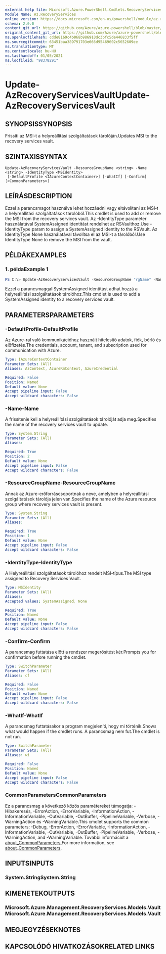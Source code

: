 ```yaml
---
external help file: Microsoft.Azure.PowerShell.Cmdlets.RecoveryServices.Backup.dll-Help.xml
Module Name: Az.RecoveryServices
online version: https://docs.microsoft.com/en-us/powershell/module/az.recoveryservices/update-azrecoveryservicesvault
schema: 2.0.0
content_git_url: https://github.com/Azure/azure-powershell/blob/master/src/RecoveryServices/RecoveryServices/help/Update-AzRecoveryServicesVault.md
original_content_git_url: https://github.com/Azure/azure-powershell/blob/master/src/RecoveryServices/RecoveryServices/help/Update-AzRecoveryServicesVault.md
ms.openlocfilehash: cdde8169c4b068b986910dc3bfc5de446833f5ff
ms.sourcegitcommit: 68451baa389791703e666d95469602c5652609ee
ms.translationtype: MT
ms.contentlocale: hu-HU
ms.lasthandoff: 01/05/2021
ms.locfileid: "98378291"
---
```

# <span data-ttu-id="17b49-101">Update-AzRecoveryServicesVault</span><span class="sxs-lookup"><span data-stu-id="17b49-101">Update-AzRecoveryServicesVault</span></span>

## <span data-ttu-id="17b49-102">SYNOPSIS</span><span class="sxs-lookup"><span data-stu-id="17b49-102">SYNOPSIS</span></span>
<span data-ttu-id="17b49-103">Frissíti az MSI-t a helyreállítási szolgáltatások tárolóján.</span><span class="sxs-lookup"><span data-stu-id="17b49-103">Updates MSI to the recovery services vault.</span></span>

## <span data-ttu-id="17b49-104">SZINTAXIS</span><span class="sxs-lookup"><span data-stu-id="17b49-104">SYNTAX</span></span>

```
Update-AzRecoveryServicesVault -ResourceGroupName <string> -Name <string> -IdentityType <MSIdentity>
 [-DefaultProfile <IAzureContextContainer>] [-WhatIf] [-Confirm] [<CommonParameters>]
```

## <span data-ttu-id="17b49-105">LEÍRÁS</span><span class="sxs-lookup"><span data-stu-id="17b49-105">DESCRIPTION</span></span>
<span data-ttu-id="17b49-106">Ezzel a parancsmagot használva lehet hozzáadni vagy eltávolítani az MSI-t a helyreállítási szolgáltatások tárolóból.</span><span class="sxs-lookup"><span data-stu-id="17b49-106">This cmdlet is used to add or remove  the MSI from the recovery services vault.</span></span> <span data-ttu-id="17b49-107">Az -IdentityType paraméter használatával SystemAssigned identitást rendelhet az RSVaulthoz.</span><span class="sxs-lookup"><span data-stu-id="17b49-107">Use -IdentityType param to assign a SystemAssigned identity to the RSVault.</span></span> <span data-ttu-id="17b49-108">Az IdentityType None használatával távolítsa el az MSI-t a tárolóból.</span><span class="sxs-lookup"><span data-stu-id="17b49-108">Use IdentityType None to remove the MSI from the vault.</span></span>

## <span data-ttu-id="17b49-109">PÉLDÁK</span><span class="sxs-lookup"><span data-stu-id="17b49-109">EXAMPLES</span></span>

### <span data-ttu-id="17b49-110">1. példa</span><span class="sxs-lookup"><span data-stu-id="17b49-110">Example 1</span></span>
```powershell
PS C:\> Update-AzRecoveryServicesVault -ResourceGroupName "rgName" -Name "vaultName" -IdentityType SystemAssigned
```

<span data-ttu-id="17b49-111">Ezzel a parancsmaggal SystemAssigned identitást adhat hozzá a helyreállítási szolgáltatások tárolóhoz.</span><span class="sxs-lookup"><span data-stu-id="17b49-111">This cmdlet is used to add a SystemAssigned identity to a recovery services vault.</span></span>

## <span data-ttu-id="17b49-112">PARAMETERS</span><span class="sxs-lookup"><span data-stu-id="17b49-112">PARAMETERS</span></span>

### <span data-ttu-id="17b49-113">-DefaultProfile</span><span class="sxs-lookup"><span data-stu-id="17b49-113">-DefaultProfile</span></span>
<span data-ttu-id="17b49-114">Az Azure-ral való kommunikációhoz használt hitelesítő adatok, fiók, bérlő és előfizetés.</span><span class="sxs-lookup"><span data-stu-id="17b49-114">The credentials, account, tenant, and subscription used for communication with Azure.</span></span>

```yaml
Type: IAzureContextContainer
Parameter Sets: (All)
Aliases: AzContext, AzureRmContext, AzureCredential

Required: False
Position: Named
Default value: None
Accept pipeline input: False
Accept wildcard characters: False
```

### <span data-ttu-id="17b49-115">-Name</span><span class="sxs-lookup"><span data-stu-id="17b49-115">-Name</span></span>

<span data-ttu-id="17b49-116">A frissítenie kell a helyreállítási szolgáltatások tárolóját adja meg.</span><span class="sxs-lookup"><span data-stu-id="17b49-116">Specifies the name of the recovery services vault to update.</span></span>

```yaml
Type: System.String
Parameter Sets: (All)
Aliases:

Required: True
Position: 2
Default value: None
Accept pipeline input: False
Accept wildcard characters: False
```

### <span data-ttu-id="17b49-117">-ResourceGroupName</span><span class="sxs-lookup"><span data-stu-id="17b49-117">-ResourceGroupName</span></span>

<span data-ttu-id="17b49-118">Annak az Azure-erőforráscsoportnak a neve, amelyben a helyreállítási szolgáltatások tárolója jelen van.</span><span class="sxs-lookup"><span data-stu-id="17b49-118">Specifies the name of the Azure resource group where recovery services vault is present.</span></span>

```yaml
Type: System.String
Parameter Sets: (All)
Aliases:

Required: True
Position: 1
Default value: None
Accept pipeline input: False
Accept wildcard characters: False
```

### <span data-ttu-id="17b49-119">-IdentityType</span><span class="sxs-lookup"><span data-stu-id="17b49-119">-IdentityType</span></span>
<span data-ttu-id="17b49-120">A Helyreállítási szolgáltatások tárolóhoz rendelt MSI-típus.</span><span class="sxs-lookup"><span data-stu-id="17b49-120">The MSI type assigned to Recovery Services Vault.</span></span>

```yaml
Type: MSIdentity
Parameter Sets: (All)
Aliases:
Accepted values: SystemAssigned, None

Required: True
Position: Named
Default value: None
Accept pipeline input: False
Accept wildcard characters: False
```

### <span data-ttu-id="17b49-121">-Confirm</span><span class="sxs-lookup"><span data-stu-id="17b49-121">-Confirm</span></span>
<span data-ttu-id="17b49-122">A parancsmag futtatása előtt a rendszer megerősítést kér.</span><span class="sxs-lookup"><span data-stu-id="17b49-122">Prompts you for confirmation before running the cmdlet.</span></span>

```yaml
Type: SwitchParameter
Parameter Sets: (All)
Aliases: cf

Required: False
Position: Named
Default value: None
Accept pipeline input: False
Accept wildcard characters: False
```

### <span data-ttu-id="17b49-123">-WhatIf</span><span class="sxs-lookup"><span data-stu-id="17b49-123">-WhatIf</span></span>
<span data-ttu-id="17b49-124">A parancsmag futtatásakor a program megjeleníti, hogy mi történik.</span><span class="sxs-lookup"><span data-stu-id="17b49-124">Shows what would happen if the cmdlet runs.</span></span>
<span data-ttu-id="17b49-125">A parancsmag nem fut.</span><span class="sxs-lookup"><span data-stu-id="17b49-125">The cmdlet is not run.</span></span>

```yaml
Type: SwitchParameter
Parameter Sets: (All)
Aliases: wi

Required: False
Position: Named
Default value: None
Accept pipeline input: False
Accept wildcard characters: False
```

### <span data-ttu-id="17b49-126">CommonParameters</span><span class="sxs-lookup"><span data-stu-id="17b49-126">CommonParameters</span></span>
<span data-ttu-id="17b49-127">Ez a parancsmag a következő közös paramétereket támogatja: -Hibakeresés, -ErrorAction, -ErrorVariable, -InformationAction, -InformationVariable, -OutVariable, -OutBuffer, -PipelineVariable, -Verbose, -WarningAction és -WarningVariable.</span><span class="sxs-lookup"><span data-stu-id="17b49-127">This cmdlet supports the common parameters: -Debug, -ErrorAction, -ErrorVariable, -InformationAction, -InformationVariable, -OutVariable, -OutBuffer, -PipelineVariable, -Verbose, -WarningAction, and -WarningVariable.</span></span> <span data-ttu-id="17b49-128">További információt a [about_CommonParameters.](http://go.microsoft.com/fwlink/?LinkID=113216)</span><span class="sxs-lookup"><span data-stu-id="17b49-128">For more information, see [about_CommonParameters](http://go.microsoft.com/fwlink/?LinkID=113216).</span></span>

## <span data-ttu-id="17b49-129">INPUTS</span><span class="sxs-lookup"><span data-stu-id="17b49-129">INPUTS</span></span>

### <span data-ttu-id="17b49-130">System.String</span><span class="sxs-lookup"><span data-stu-id="17b49-130">System.String</span></span>

## <span data-ttu-id="17b49-131">KIMENETEK</span><span class="sxs-lookup"><span data-stu-id="17b49-131">OUTPUTS</span></span>

### <span data-ttu-id="17b49-132">Microsoft.Azure.Management.RecoveryServices.Models.Vault</span><span class="sxs-lookup"><span data-stu-id="17b49-132">Microsoft.Azure.Management.RecoveryServices.Models.Vault</span></span>

## <span data-ttu-id="17b49-133">MEGJEGYZÉSEK</span><span class="sxs-lookup"><span data-stu-id="17b49-133">NOTES</span></span>

## <span data-ttu-id="17b49-134">KAPCSOLÓDÓ HIVATKOZÁSOK</span><span class="sxs-lookup"><span data-stu-id="17b49-134">RELATED LINKS</span></span>
